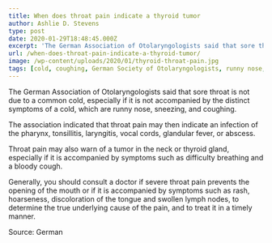 ```yaml
---
title: When does throat pain indicate a thyroid tumor
author: Ashlie D. Stevens
type: post
date: 2020-01-29T18:48:45.000Z
excerpt: 'The German Association of Otolaryngologists said that sore throat is not due to a common cold, especially if it is not accompanied by the distinct symptoms of a cold, which are runny nose, sneezing, and coughing.'
url: /when-does-throat-pain-indicate-a-thyroid-tumor/
image: /wp-content/uploads/2020/01/thyroid-throat-pain.jpg
tags: [cold, coughing, German Society of Otolaryngologists, runny nose, sneezing, sore throat]
---
```


The German Association of Otolaryngologists said that sore throat is not due to a common cold, especially if it is not accompanied by the distinct symptoms of a cold, which are runny nose, sneezing, and coughing.

The association indicated that throat pain may then indicate an infection of the pharynx, tonsillitis, laryngitis, vocal cords, glandular fever, or abscess.

Throat pain may also warn of a tumor in the neck or thyroid gland, especially if it is accompanied by symptoms such as difficulty breathing and a bloody cough.

Generally, you should consult a doctor if severe throat pain prevents the opening of the mouth or if it is accompanied by symptoms such as rash, hoarseness, discoloration of the tongue and swollen lymph nodes, to determine the true underlying cause of the pain, and to treat it in a timely manner.

Source: German
